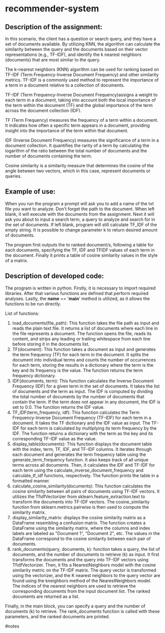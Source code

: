 # recommender-system
## Description of the assignment:

In this scenario, the client has a question or search query, and they have a set of documents available. By utilizing KNN, the algorithm can calculate the similarity between the query and the documents based on their vector representations (e.g., TF-IDF), and identify the k nearest neighbors (documents) that are most similar to the query.

The k-nearest neighbors (KNN) algorithm can be used for ranking based on TF-IDF (Term Frequency-Inverse Document Frequency) and other similarity metrics. TF-IDF is a commonly used method to represent the importance of a term in a document relative to a collection of documents.

TF-IDF (Term Frequency-Inverse Document Frequency)assigns a weight to each term in a document, taking into account both the local importance of the term within the document (TF) and the global importance of the term across the document collection (IDF).

TF (Term Frequency) measures the frequency of a term within a document. It indicates how often a specific term appears in a document, providing insight into the importance of the term within that document.

IDF (Inverse Document Frequency) measures the significance of a term in a document collection. It quantifies the rarity of a term by calculating the logarithm of the ratio between the total number of documents and the number of documents containing the term.

Cosine similarity is a similarity measure that determines the cosine of the angle between two vectors, which in this case, represent documents or queries.

## Example of use:

When you run the program a prompt will ask you to add a name of the txt file you want to analyze. Don't forget the path to the document. When left blank, it will execute with the documents from the assignment.
Next it will ask you about to input a search term, a query to analyze and search for in the set of documents. If left blank, program will still calculate TF_IDF of the empty string.
It is possible to change parameter k to return desired amount of documents.

The program first outputs the to ranked document/s, following a table for each documents, specifying the TF, IDF and TFIDF values of each term in the document. Finally it prints a table of cosine similarity values in the style of a matrix.

## Description of developed code:

The program is written in python. Firstly, it is necessary to import required libraries. After that various functions are defined that perform required analyses. Lastly, the __name__ == '__main__'  method is utilized, as it allows the functions to be run directly.

List of functions:
1. load_documents(file_path): This function takes the file path as input and reads the plain text file. It returns a list of documents where each line in the file represents a document. The function opens the file, reads its content, and strips any leading or trailing whitespace from each line before storing it in the documents list.
2. TF(document): This function takes a document as input and generates the term frequency (TF) for each term in the document. It splits the document into individual terms and counts the number of occurrences for each term, storing the results in a dictionary where the term is the key and its frequency is the value. The function returns the term frequency dictionary.
3. IDF(documents, term): This function calculates the Inverse Document Frequency (IDF) for a given term in the set of documents. It takes the list of documents and the term as input. The IDF is computed by dividing the total number of documents by the number of documents that contain the term. If the term does not appear in any document, the IDF is set to 0.0. The function returns the IDF value.
4. TF_IDF(term_frequency, idf): This function calculates the Term Frequency-Inverse Document Frequency (TF-IDF) for each term in a document. It takes the TF dictionary and the IDF value as input. The TF-IDF for each term is calculated by multiplying its term frequency by the IDF. The function returns a dictionary with the term as the key and its corresponding TF-IDF value as the value.
5. display_table(documents): This function displays the document table with the index, term, TF, IDF, and TF-IDF columns. It iterates through each document and generates the term frequency table using the generate_term_frequency function. It also keeps track of all unique terms across all documents. Then, it calculates the IDF and TF-IDF for each term using the calculate_inverse_document_frequency and calculate_tf_idf functions, respectively. The function prints the table in a formatted manner.
6. calculate_cosine_similarity(documents): This function calculates the cosine similarity between all pairs of documents using TF-IDF vectors. It utilizes the TfidfVectorizer from sklearn.feature_extraction.text to transform the documents into TF-IDF vectors. The cosine_similarity function from sklearn.metrics.pairwise is then used to compute the similarity matrix.
7. display_similarity_matrix: displays the cosine similarity matrix as a DataFrame resembling a confusion matrix. The function creates a DataFrame using the similarity matrix, where the columns and index labels are labeled as "Document 1", "Document 2", etc. The values in the DataFrame correspond to the cosine similarity between each pair of documents.
8. rank_documents(query, documents, k):  function takes a query, the list of documents, and the number of documents to retrieve (k) as input.
It first transforms the documents and the query into TF-IDF vectors using TfidfVectorizer.
Then, it fits a NearestNeighbors model with the cosine similarity metric on the TF-IDF matrix.
The query vector is transformed using the vectorizer, and the K nearest neighbors to the query vector are found using the kneighbors method of the NearestNeighbors model.
The indices of the nearest neighbors are used to retrieve the corresponding documents from the input document list.
The ranked documents are returned as a list.

Finally, in the main block, you can specify a query and the number of documents (k) to retrieve. The rank_documents function is called with these parameters, and the ranked documents are printed.

#notes


